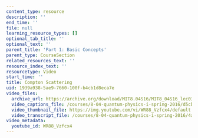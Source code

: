 ```yaml
---
content_type: resource
description: ''
end_time: ''
file: null
learning_resource_types: []
optional_tab_title: ''
optional_text: ''
parent_title: 'Part 1: Basic Concepts'
parent_type: CourseSection
related_resources_text: ''
resource_index_text: ''
resourcetype: Video
start_time: ''
title: Compton Scattering
uid: 1939a938-5ae9-7660-100f-b4cb1d8eca7e
video_files:
  archive_url: https://archive.org/download/MIT8.04S16/MIT8_04S16_lec03_s3_300k.mp4
  video_captions_file: /courses/8-04-quantum-physics-i-spring-2016/d5cb7dc022f45ee4b5e3e4cdad73c8fe_WR88_Vzfcx4.vtt
  video_thumbnail_file: https://img.youtube.com/vi/WR88_Vzfcx4/default.jpg
  video_transcript_file: /courses/8-04-quantum-physics-i-spring-2016/4ab86eb4ab8fef506a42024651d24bf3_WR88_Vzfcx4.pdf
video_metadata:
  youtube_id: WR88_Vzfcx4
---
```

